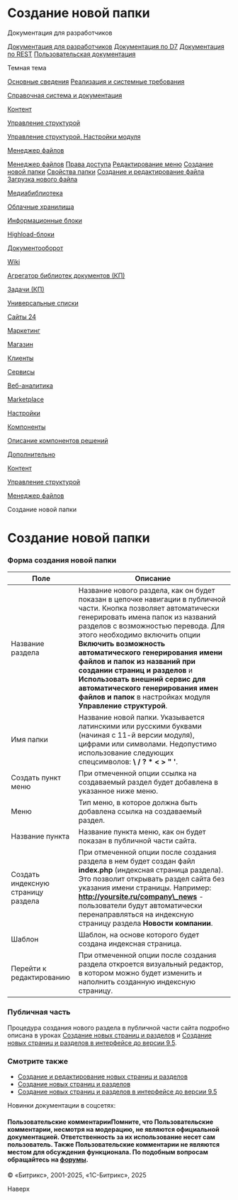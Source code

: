 # Создание новой папки

Документация для разработчиков

[Документация для разработчиков](https://dev.1c-bitrix.ru/api_help/)
[Документация по D7](https://dev.1c-bitrix.ru/api_d7/)
[Документация по REST](https://dev.1c-bitrix.ru/rest_help/)
[Пользовательская документация](https://dev.1c-bitrix.ru/user_help/)

Темная тема

[Основные сведения](/user_help/index.php)
[Реализация и системные требования](/user_help/reqintro.php)

[Справочная система и документация](/user_help/help/index.php)

[Контент](/user_help/content/index.php)

[Управление структурой](/user_help/content/fileman/index.php)

[Управление структурой. Настройки модуля](/user_help/content/fileman/settings.php)

[Менеджер файлов](/user_help/content/fileman/fileman/index.php)

[Менеджер файлов](/user_help/content/fileman/fileman/fileman_admin.php)
[Права доступа](/user_help/content/fileman/fileman/fileman_access.php)
[Редактирование меню](/user_help/content/fileman/fileman/fileman_menu_edit.php)
[Создание новой папки](/user_help/content/fileman/fileman/fileman_newfolder.php)
[Свойства папки](/user_help/content/fileman/fileman/fileman_folder.php)
[Создание и редактирование файла](/user_help/content/fileman/fileman/fileman_file_edit.php)
[Загрузка нового файла](/user_help/content/fileman/fileman/fileman_file_upload.php)

[Медиабиблиотека](/user_help/content/fileman/medialib/index.php)

[Облачные хранилища](/user_help/content/clouds/index.php)

[Информационные блоки](/user_help/content/iblock/index.php)

[Highload-блоки](/user_help/content/highloadblock/index.php)

[Документооборот](/user_help/content/workflow/index.php)

[Wiki](/user_help/content/wiki/index.php)

[Агрегатор библиотек документов (КП)](/user_help/content/webdav/index.php)

[Задачи (КП)](/user_help/content/tasks/index.php)

[Универсальные списки](/user_help/content/lists/index.php)

[Сайты 24](/user_help/sites24/index.php)

[Маркетинг](/user_help/marketing/index.php)

[Магазин](/user_help/store/index.php)

[Клиенты](/user_help/clients/index.php)

[Сервисы](/user_help/service/index.php)

[Веб-аналитика](/user_help/statistic/index.php)

[Marketplace](/user_help/marketplace/index.php)

[Настройки](/user_help/settings/index.php)

[Компоненты](/user_help/components/index.php)

[Описание компонентов решений](/user_help/description_decisions/index.php)

[Дополнительно](/user_help/additional/index.php)

[Контент](/user_help/content/index.php)

[Управление структурой](/user_help/content/fileman/index.php)

[Менеджер файлов](/user_help/content/fileman/fileman/index.php)

Создание новой папки

# Создание новой папки

### Форма создания новой папки

| Поле | Описание |
| --- | --- |
| Название раздела | Название нового раздела, как он будет показан в цепочке навигации в публичной части.    Кнопка  позволяет автоматически генерировать имена папок из названий разделов с возможностью перевода. Для этого необходимо включить опции **Включить возможность автоматического генерирования имени файлов и папок из названий при создании страниц и разделов** и **Использовать внешний сервис для автоматического генерирования имен файлов и папок** в настройках модуля **Управление структурой**. |
| Имя папки | Название новой папки. Указывается латинскими или русскими буквами (начиная с 11-й версии модуля), цифрами или символами. Недопустимо использование следующих спецсимволов: **\ / ? \* < > " '**. |
| Создать пункт меню | При отмеченной опции ссылка на создаваемый раздел будет добавлена в указанное ниже меню. |
| Меню | Тип меню, в которое должна быть добавлена ссылка на создаваемый раздел. |
| Название пункта | Название пункта меню, как он будет показан в публичной части сайта. |
| Создать индексную страницу раздела | При отмеченной опции после создания раздела в нем будет создан файл **index.php** (индексная страница раздела). Это позволит открывать раздел сайта без указания имени страницы. Например: **http://yoursite.ru/company\_news** - пользователи будут автоматически перенаправляться на индексную страницу раздела **Новости компании**. |
| Шаблон | Шаблон, на основе которого будет создана индексная страница. |
| Перейти к редактированию | При отмеченной опции после создания раздела откроется визуальный редактор, в котором можно будет изменить и наполнить созданную индексную страницу. |



### Публичная часть

  

Процедура создания нового раздела в публичной части сайта подробно описана в уроках [Создание новых страниц и разделов](http://dev.1c-bitrix.ru/learning/course/index.php?COURSE_ID=34&LESSON_ID=1911)  и [Создание новых страниц и разделов в интерфейсе до версии 9.5](http://dev.1c-bitrix.ru/learning/course/index.php?COURSE_ID=44&LESSON_ID=1849&LESSON_PATH=3914.1849).

### Смотрите также

* [Создание и редактирование новых страниц и разделов](https://dev.1c-bitrix.ru/learning/course/index.php?COURSE_ID=35&LESSON_ID=2021)
* [Создание новых страниц и разделов](http://dev.1c-bitrix.ru/learning/course/index.php?COURSE_ID=34&LESSON_ID=1911)
* [Создание новых страниц и разделов в интерфейсе до версии 9.5](http://dev.1c-bitrix.ru/learning/course/index.php?COURSE_ID=44&LESSON_ID=1849)

Новинки документации в соцсетях:

#### Пользовательские комментарииПомните, что Пользовательские комментарии, несмотря на модерацию, не являются официальной документацией. Ответственность за их использование несет сам пользователь. Также Пользовательские комментарии не являются местом для обсуждения функционала. По подобным вопросам обращайтесь на [форумы](http://dev.1c-bitrix.ru/community/forums/group1/).

© «Битрикс», 2001-2025, «1С-Битрикс», 2025

Наверх